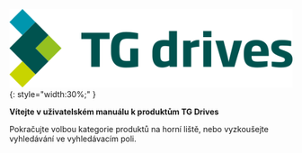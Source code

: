 ![TG logo](Manual/source/img/TGlogoFull.svg){: style="width:30%;" }   

**Vítejte v uživatelském manuálu k produktům TG Drives**   

Pokračujte volbou kategorie produktů na horní liště, nebo vyzkoušejte vyhledávání ve vyhledávacím poli.